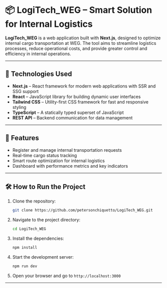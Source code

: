 # 📦 LogiTech\_WEG – Smart Solution for Internal Logistics

**LogiTech\_WEG** is a web application built with **Next.js**, designed to optimize internal cargo transportation at WEG. The tool aims to streamline logistics processes, reduce operational costs, and provide greater control and efficiency in internal operations.

---

## 🚀 Technologies Used

* **Next.js** – React framework for modern web applications with SSR and SSG support
* **React** – JavaScript library for building dynamic user interfaces
* **Tailwind CSS** – Utility-first CSS framework for fast and responsive styling
* **TypeScript** – A statically typed superset of JavaScript
* **REST API** – Backend communication for data management

---

## 🎯 Features

* Register and manage internal transportation requests
* Real-time cargo status tracking
* Smart route optimization for internal logistics
* Dashboard with performance metrics and key indicators

---

## 🛠️ How to Run the Project

1. Clone the repository:

   ```bash
   git clone https://github.com/petersonchiquetto/LogiTech_WEG.git
   ```

2. Navigate to the project directory:

   ```bash
   cd LogiTech_WEG
   ```

3. Install the dependencies:

   ```bash
   npm install
   ```

4. Start the development server:

   ```bash
   npm run dev
   ```

5. Open your browser and go to `http://localhost:3000`

---
